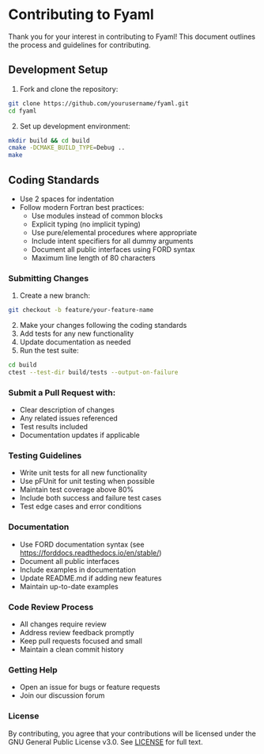 # Contributing to Fyaml

Thank you for your interest in contributing to Fyaml! This document outlines the process and guidelines for contributing.

## Development Setup

1. Fork and clone the repository:
```bash
git clone https://github.com/yourusername/fyaml.git
cd fyaml
```

2. Set up development environment:
```bash
mkdir build && cd build
cmake -DCMAKE_BUILD_TYPE=Debug ..
make
```

## Coding Standards
- Use 2 spaces for indentation
- Follow modern Fortran best practices:
  * Use modules instead of common blocks
  * Explicit typing (no implicit typing)
  * Use pure/elemental procedures where appropriate
  * Include intent specifiers for all dummy arguments
  * Document all public interfaces using FORD syntax
  * Maximum line length of 80 characters

### Submitting Changes
1. Create a new branch:

```bash
git checkout -b feature/your-feature-name
```

2. Make your changes following the coding standards
3. Add tests for any new functionality
4. Update documentation as needed
5. Run the test suite:
```bash
cd build
ctest --test-dir build/tests --output-on-failure
```

### Submit a Pull Request with:
- Clear description of changes
- Any related issues referenced
- Test results included
- Documentation updates if applicable
### Testing Guidelines
- Write unit tests for all new functionality
- Use pFUnit for unit testing when possible
- Maintain test coverage above 80%
- Include both success and failure test cases
- Test edge cases and error conditions
### Documentation
- Use FORD documentation syntax (see https://forddocs.readthedocs.io/en/stable/)
- Document all public interfaces
- Include examples in documentation
- Update README.md if adding new features
- Maintain up-to-date examples
### Code Review Process
- All changes require review
- Address review feedback promptly
- Keep pull requests focused and small
- Maintain a clean commit history
### Getting Help
- Open an issue for bugs or feature requests
- Join our discussion forum
### License
By contributing, you agree that your contributions will be licensed under the GNU General Public License v3.0. See [LICENSE](LICENSE) for full text.